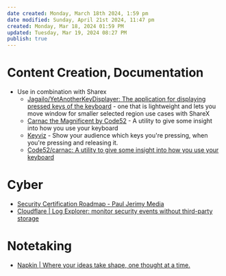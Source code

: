 ```yaml
---
date created: Monday, March 18th 2024, 1:59 pm
date modified: Sunday, April 21st 2024, 11:47 pm
created: Monday, Mar 18, 2024 01:59 PM
updated: Tuesday, Mar 19, 2024 08:27 PM
publish: true
---
```


# Content Creation, Documentation
- Use in combination with Sharex
	- [Jagailo/YetAnotherKeyDisplayer: The application for displaying pressed keys of the keyboard](https://github.com/Jagailo/YetAnotherKeyDisplayer) - one that is lightweight and lets you move window for smaller selected region use cases with ShareX
	 - [Carnac the Magnificent by Code52](http://carnackeys.com/) - A utility to give some insight into how you use your keyboard
	 - [Keyviz](https://mularahul.github.io/keyviz/#about-section) - Show your audience which keys you're pressing, when you're pressing and releasing it.
	 - [Code52/carnac: A utility to give some insight into how you use your keyboard](https://github.com/Code52/carnac)
# Cyber
- [Security Certification Roadmap - Paul Jerimy Media](https://pauljerimy.com/security-certification-roadmap/)
- [Cloudflare | Log Explorer: monitor security events without third-party storage](https://blog.cloudflare.com/log-explorer)
# Notetaking
- [Napkin | Where your ideas take shape, one thought at a time.](https://www.napkin.one/) 